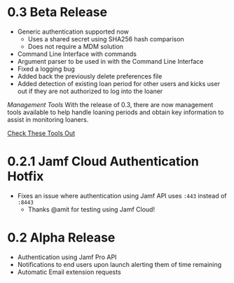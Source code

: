# 0.3 Beta Release
- Generic authentication supported now
  - Uses a shared secret using SHA256 hash comparison
  - Does not require a MDM solution
- Command Line Interface with commands
- Argument parser to be used in with the Command Line Interface
- Fixed a logging bug
- Added back the previously delete preferences file
- Added detection of existing loan period for other users and kicks user out if they are not authorized to log into the loaner

*Management Tools*
With the release of 0.3, there are now management tools available to help handle loaning periods and obtain key information to assist in monitoring loaners.

[Check These Tools Out](Tools/)

# 0.2.1 Jamf Cloud Authentication Hotfix
- Fixes an issue where authentication using Jamf API uses `:443` instead of `:8443`
  - Thanks @amit for testing using Jamf Cloud!

# 0.2 Alpha Release
- Authentication using Jamf Pro API
- Notifications to end users upon launch alerting them of time remaining
- Automatic Email extension requests

